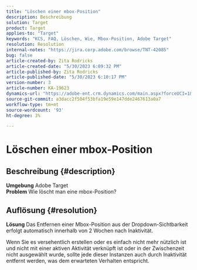 ```yaml
---
title: "Löschen einer mbox-Position"
description: Beschreibung
solution: Target
product: Target
applies-to: "Target"
keywords: "KCS, FAQ, Löschen, Wie, Mbox-Position, Adobe Target"
resolution: Resolution
internal-notes: "https://jira.corp.adobe.com/browse/TNT-42085"
bug: false
article-created-by: Zita Rodricks
article-created-date: "5/30/2023 6:09:32 PM"
article-published-by: Zita Rodricks
article-published-date: "5/30/2023 6:10:17 PM"
version-number: 3
article-number: KA-19623
dynamics-url: "https://adobe-ent.crm.dynamics.com/main.aspx?forceUCI=1&pagetype=entityrecord&etn=knowledgearticle&id=d9045f1c-15ff-ed11-8f6e-6045bd006b25"
source-git-commit: a3dacc2f504f53bfa19e59e147dde2467613a0a7
workflow-type: tm+mt
source-wordcount: '93'
ht-degree: 3%

---
```


# Löschen einer mbox-Position

## Beschreibung {#description}

<b>Umgebung</b>
Adobe Target<br><b>Problem</b>
Wie löscht man eine mbox-Position?

## Auflösung {#resolution}


<b>Lösung</b>
Das Entfernen einer Mbox-Position aus der Dropdown-Sichtbarkeit erfolgt automatisch innerhalb von 2 Wochen nach Inaktivität.

Wenn Sie es versehentlich erstellen oder es einfach nicht mehr nützlich ist und nicht mit einer aktiven Aktivität verknüpft ist oder in der Zwischenzeit nicht ausgewählt wurde, sollte jede dieser Instanzen auch durch Inaktivität entfernt werden, was dem erwarteten Verhalten entspricht.
